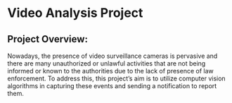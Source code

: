# Video Analysis Project

## Project Overview:

Nowadays, the presence of video surveillance cameras is pervasive and there are many unauthorized or unlawful activities that are not being informed or known to the authorities due to the lack of presence of law enforcement. To address this, this project’s aim is to utilize computer vision algorithms in capturing these events and sending a notification to report them.
